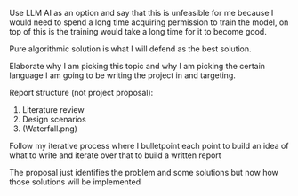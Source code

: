 Use LLM AI as an option and say that this is unfeasible for me because I would need to spend a long time acquiring permission to train the model, on top of this is the training would take a long time for it to become good.

Pure algorithmic solution is what I will defend as the best solution.

Elaborate why I am picking this topic and why I am picking the certain language I am going to be writing the project in and targeting.

Report structure (not project proposal):
1. Literature review
2. Design scenarios
3. (Waterfall.png)

Follow my iterative process where I bulletpoint each point to build an idea of what to write and iterate over that to build a written report

The proposal just identifies the problem and some solutions but now how those solutions will be implemented

